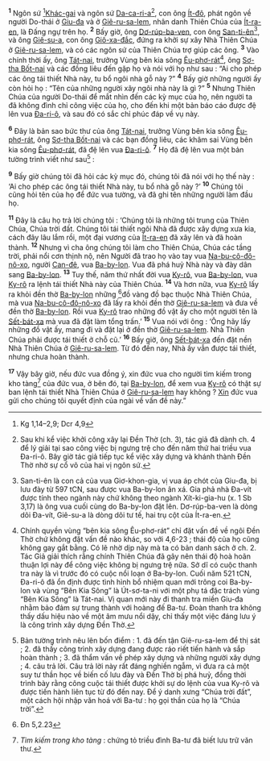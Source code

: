 <sup><b>1</b></sup> Ngôn sứ [^1@-f41f4fd7-87d3-47e4-a06b-7befed7d4ded][Khác-gai]() và ngôn sứ [Da-ca-ri-a]()[^1-f41f4fd7-87d3-47e4-a06b-7befed7d4ded], con ông [Ít-đô](), phát ngôn về người Do-thái ở [Giu-đa]() và ở [Giê-ru-sa-lem](), nhân danh Thiên Chúa của [Ít-ra-en](), là Đấng ngự trên họ. <sup><b>2</b></sup> Bấy giờ, ông [Dơ-rúp-ba-ven](), con ông [San-ti-ên]()[^2-f41f4fd7-87d3-47e4-a06b-7befed7d4ded], và ông [Giê-su-a](), con ông [Giô-xa-đắc](), đứng ra khởi sự xây Nhà Thiên Chúa ở [Giê-ru-sa-lem](), và có các ngôn sứ của Thiên Chúa trợ giúp các ông. <sup><b>3</b></sup> Vào chính thời ấy, ông [Tát-nai](), trưởng Vùng bên kia sông [Êu-phơ-rát]()[^3-f41f4fd7-87d3-47e4-a06b-7befed7d4ded], ông [Sơ-tha Bốt-nai]() và các đồng liêu đến gặp họ và nói với họ như sau : “Ai cho phép các ông tái thiết Nhà này, tu bổ ngôi nhà gỗ này ?” <sup><b>4</b></sup> Bấy giờ những người ấy còn hỏi họ : “Tên của những người xây ngôi nhà này là gì ?” <sup><b>5</b></sup> Nhưng Thiên Chúa của người Do-thái để mắt nhìn đến các kỳ mục của họ, nên người ta đã không đình chỉ công việc của họ, cho đến khi một bản báo cáo được đệ lên vua [Đa-ri-ô](), và sau đó có sắc chỉ phúc đáp về vụ này.

<sup><b>6</b></sup> Đây là bản sao bức thư của ông [Tát-nai](), trưởng Vùng bên kia sông [Êu-phơ-rát](), ông [Sơ-tha Bốt-nai]() và các bạn đồng liêu, các khâm sai Vùng bên kia sông [Êu-phơ-rát](), đã đệ lên vua [Đa-ri-ô](). <sup><b>7</b></sup> Họ đã đệ lên vua một bản tường trình viết như sau[^4-f41f4fd7-87d3-47e4-a06b-7befed7d4ded] :

<sup><b>9</b></sup> Bấy giờ chúng tôi đã hỏi các kỳ mục đó, chúng tôi đã nói với họ thế này : ‘Ai cho phép các ông tái thiết Nhà này, tu bổ nhà gỗ này ?’ <sup><b>10</b></sup> Chúng tôi cũng hỏi tên của họ để đức vua tường, và đã ghi tên những người làm đầu họ.

<sup><b>11</b></sup> Đây là câu họ trả lời chúng tôi : ‘Chúng tôi là những tôi trung của Thiên Chúa, Chúa trời đất. Chúng tôi tái thiết ngôi Nhà đã được xây dựng xưa kia, cách đây lâu lắm rồi, một đại vương của [Ít-ra-en]() đã xây lên và đã hoàn thành. <sup><b>12</b></sup> Nhưng vì cha ông chúng tôi làm cho Thiên Chúa, Chúa các tầng trời, phải nổi cơn thịnh nộ, nên Người đã trao họ vào tay vua [Na-bu-cô-đô-nô-xo](), người [Can-đê](), vua [Ba-by-lon](). Vua đã phá huỷ Nhà này và đày dân sang [Ba-by-lon](). <sup><b>13</b></sup> Tuy thế, năm thứ nhất đời vua [Ky-rô](), vua [Ba-by-lon](), vua [Ky-rô]() ra lệnh tái thiết Nhà này của Thiên Chúa. <sup><b>14</b></sup> Và hơn nữa, vua [Ky-rô]() lấy ra khỏi đền thờ [Ba-by-lon]() những [^3@-f41f4fd7-87d3-47e4-a06b-7befed7d4ded]đồ vàng đồ bạc thuộc Nhà Thiên Chúa, mà vua [Na-bu-cô-đô-nô-xo]() đã lấy ra khỏi đền thờ [Giê-ru-sa-lem]() và đưa về đền thờ [Ba-by-lon](). Rồi vua [Ky-rô]() trao những đồ vật ấy cho một người tên là [Sết-bát-xa]() mà vua đã đặt làm tổng trấn.’ <sup><b>15</b></sup> Vua nói với ông : ‘Ông hãy lấy những đồ vật ấy, mang đi và đặt lại ở đền thờ [Giê-ru-sa-lem](). Nhà Thiên Chúa phải được tái thiết ở chỗ cũ.’ <sup><b>16</b></sup> Bấy giờ, ông [Sết-bát-xa]() đến đặt nền Nhà Thiên Chúa ở [Giê-ru-sa-lem](). Từ đó đến nay, Nhà ấy vẫn được tái thiết, nhưng chưa hoàn thành.

<sup><b>17</b></sup> Vậy bây giờ, nếu đức vua đồng ý, xin đức vua cho người tìm kiếm trong kho tàng[^5-f41f4fd7-87d3-47e4-a06b-7befed7d4ded] của đức vua, ở bên đó, tại [Ba-by-lon](), để xem vua [Ky-rô]() có thật sự ban lệnh tái thiết Nhà Thiên Chúa ở [Giê-ru-sa-lem]() hay không ? [Xin]() đức vua gửi cho chúng tôi quyết định của ngài về vấn đề này.”

[^1-f41f4fd7-87d3-47e4-a06b-7befed7d4ded]: Sau khi kể việc khởi công xây lại Đền Thờ (ch. 3), tác giả đã dành ch. 4 để lý giải tại sao công việc bị ngưng trệ cho đến năm thứ hai triều vua Đa-ri-ô. Bây giờ tác giả tiếp tục kể việc xây dựng và khánh thành Đền Thờ nhờ sự cổ võ của hai vị ngôn sứ.
[^2-f41f4fd7-87d3-47e4-a06b-7befed7d4ded]: San-ti-ên là con cả của vua Giơ-khon-gia, vị vua áp chót của Giu-đa, bị lưu đày từ 597 tCN, sau được vua Ba-by-lon ân xá. Gia phả nhà Đa-vít được tính theo ngành này chứ không theo ngành Xít-ki-gia-hu (x. 1 Sb 3,17) là ông vua cuối cùng do Ba-by-lon đặt lên. Dơ-rúp-ba-ven là dòng dõi Đa-vít, Giê-su-a là dòng dõi tư tế, hai trụ cột của Ít-ra-en.
[^3-f41f4fd7-87d3-47e4-a06b-7befed7d4ded]: Chính quyền vùng “bên kia sông Êu-phơ-rát” chỉ đặt vấn đề về ngôi Đền Thờ chứ không đặt vấn đề nào khác, so với 4,6-23 ; thái độ của họ cũng không gay gắt bằng. Có lẽ nhờ dịp này mà ta có bản danh sách ở ch. 2. Tác Giả giải thích rằng chính Thiên Chúa đã gây nên thái độ hoà hoãn thuận lợi này để công việc không bị ngưng trệ nữa. Sở dĩ có cuộc thanh tra này là vì trước đó có cuộc nổi loạn ở Ba-by-lon. Cuối năm 521 tCN, Đa-ri-ô đã ổn định được tình hình bổ nhiệm quan mới trông coi Ba-by-lon và vùng “Bên Kia Sông” là Út-sơ-ta-ni với một phụ tá đặc trách vùng “Bên Kia Sông” là Tát-nai. Vị quan mới này đi thanh tra miền Giu-đa nhằm bảo đảm sự trung thành với hoàng đế Ba-tư. Đoàn thanh tra không thấy dấu hiệu nào về một âm mưu nổi dậy, chỉ thấy một việc đáng lưu ý là công trình xây dựng Đền Thờ.
[^4-f41f4fd7-87d3-47e4-a06b-7befed7d4ded]: Bản tường trình nêu lên bốn điểm : 1. đã đến tận Giê-ru-sa-lem để thị sát ; 2. đã thấy công trình xây dựng đang được ráo riết tiến hành và sắp hoàn thành ; 3. đã thẩm vấn về phép xây dựng và những người xây dựng ; 4. câu trả lời. Câu trả lời này rất đáng nghiền ngẫm, vì đưa ra cả một suy tư thần học về biến cố lưu đày và Đền Thờ bị phá huỷ, đồng thời trình bày rằng công cuộc tái thiết được khởi sự do lệnh của vua Ky-rô và được tiến hành liên tục từ đó đến nay. Để ý danh xưng “Chúa trời đất”, một cách hội nhập văn hoá với Ba-tư : họ gọi thần của họ là “Chúa trời”.
[^5-f41f4fd7-87d3-47e4-a06b-7befed7d4ded]: *Tìm kiếm trong kho tàng* : chứng tỏ triều đình Ba-tư đã biết lưu trữ văn thư.
[^1@-f41f4fd7-87d3-47e4-a06b-7befed7d4ded]: Kg 1,14–2,9; Dcr 4,9
[^3@-f41f4fd7-87d3-47e4-a06b-7befed7d4ded]: Đn 5,2.23